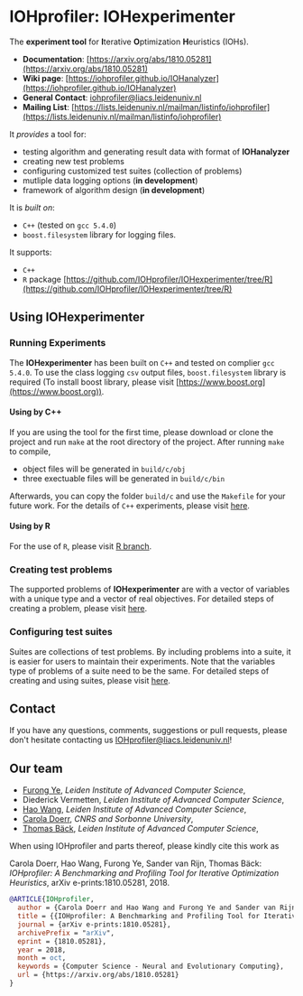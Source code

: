 # IOHprofiler: IOHexperimenter

The __experiment tool__ for <b>I</b>terative <b>O</b>ptimization <b>H</b>euristics (IOHs).

* __Documentation__: [https://arxiv.org/abs/1810.05281](https://arxiv.org/abs/1810.05281)
* __Wiki page__: [https://iohprofiler.github.io/IOHanalyzer](https://iohprofiler.github.io/IOHanalyzer)
* __General Contact__: [iohprofiler@liacs.leidenuniv.nl](iohprofiler@liacs.leidenuniv.nl)
* __Mailing List__: [https://lists.leidenuniv.nl/mailman/listinfo/iohprofiler](https://lists.leidenuniv.nl/mailman/listinfo/iohprofiler)

It <i>provides</i> a tool for:

* testing algorithm and generating result data with format of __IOHanalyzer__
* creating new test problems
* configuring customized test suites (collection of problems)
* mutliple data logging options (__in development__)
* framework of algorithm design (__in development__)

It is <i>built on</i>:

* `C++` (tested on `gcc 5.4.0`)
* `boost.filesystem` library for logging files.

It supports:

* `C++`
* `R` package [https://github.com/IOHprofiler/IOHexperimenter/tree/R](https://github.com/IOHprofiler/IOHexperimenter/tree/R)

## Using IOHexperimenter

### Running Experiments

The __IOHexperimenter__ has been built on `C++` and tested on complier `gcc 5.4.0`. To use the class logging `csv` output files, `boost.filesystem` library is required (To install boost library, please visit [https://www.boost.org](https://www.boost.org)).

#### Using by C++

If you are using the tool for the first time, please download or clone the project and run `make` at the root directory of the project. After running `make` to compile,
* object files will be generated in `build/c/obj`
* three exectuable files will be generated in `build/c/bin`

Afterwards, you can copy the folder `build/c` and use the `Makefile` for your future work.
For the details of `C++` experiments, please visit [here](/build/Cpp).

#### Using by R
For the use of `R`, please visit [R branch](https://github.com/IOHprofiler/IOHexperimenter/tree/R).

### Creating test problems

The supported problems of __IOHexperimenter__ are with a vector of variables with a unique type and a vector of real objectives. For detailed steps of creating a problem, please visit [here](/src/Problems).

### Configuring test suites
Suites are collections of test problems. By including problems into a suite, it is easier for users to maintain their experiments.
Note that the variables type of problems of a suite need to be the same. For detailed steps of creating and using suites, please visit [here](/src/Suites).

## Contact

If you have any questions, comments, suggestions or pull requests, please don't hesitate contacting us <IOHprofiler@liacs.leidenuniv.nl>!

## Our team

* [Furong Ye](https://www.universiteitleiden.nl/en/staffmembers/furong-ye#tab-1), <i>Leiden Institute of Advanced Computer Science</i>,
* Diederick Vermetten, <i>Leiden Institute of Advanced Computer Science</i>,
* [Hao Wang](https://www.universiteitleiden.nl/en/staffmembers/hao-wang#tab-1), <i>Leiden Institute of Advanced Computer Science</i>,
* [Carola Doerr](http://www-desir.lip6.fr/~doerr/), <i>CNRS and Sorbonne University</i>, 
* [Thomas Bäck](https://www.universiteitleiden.nl/en/staffmembers/thomas-back#tab-1), <i>Leiden Institute of Advanced Computer Science</i>,

When using IOHprofiler and parts thereof, please kindly cite this work as

Carola Doerr, Hao Wang, Furong Ye, Sander van Rijn, Thomas Bäck: <i>IOHprofiler: A Benchmarking and Profiling Tool for Iterative Optimization Heuristics</i>, arXiv e-prints:1810.05281, 2018.

```bibtex
@ARTICLE{IOHprofiler,
  author = {Carola Doerr and Hao Wang and Furong Ye and Sander van Rijn and Thomas B{\"a}ck},
  title = {{IOHprofiler: A Benchmarking and Profiling Tool for Iterative Optimization Heuristics}},
  journal = {arXiv e-prints:1810.05281},
  archivePrefix = "arXiv",
  eprint = {1810.05281},
  year = 2018,
  month = oct,
  keywords = {Computer Science - Neural and Evolutionary Computing},
  url = {https://arxiv.org/abs/1810.05281}
}
```

